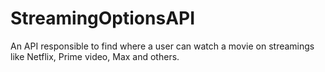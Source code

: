 # StreamingOptionsAPI
 An API responsible to find where a user can watch a movie on streamings like Netflix, Prime video, Max and others.

